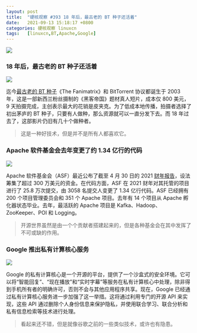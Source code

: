 ```yaml
---
layout: post
title:	"硬核观察 #393 18 年后，最古老的 BT 种子还活着"
date:	2021-09-13 15:18:17 +0800 
categories:	硬核观察 linuxcn 
tags:	[linuxcn,BT,Apache,Google]
---
```



![](/Asserts/Images//attachment/album/202109/13/151706e31ww434jr4m24ro.jpg)


### 18 年后，最古老的 BT 种子还活着


![](/Asserts/Images//attachment/album/202109/13/151717hgl0aw1lojco5a4j.jpg)


迄今[最古老的 BT 种子](https://torrentfreak.com/the-worlds-oldest-active-torrent-turns-18-210912/)《The Fanimatrix》和 BitTorrent 协议都诞生于 2003 年，这是一部新西兰粉丝摄制的《黑客帝国》题材真人短片，成本仅 800 美元，9 天拍摄完成，主创表示最大的花销是皮夹克。为了低成本地传播，拍摄者选择了初出茅庐的 BT 种子，只要有人做种，那么资源就可以一直分发下去。而 18 年过去了，这部影片仍旧有几十个做种者。



> 
> 这是一种好技术，但是并不是所有人都喜欢它。
> 
> 
> 


### Apache 软件基金会去年变更了约 1.34 亿行的代码


![](/Asserts/Images//attachment/album/202109/13/151740gqrms1sopeodg8ru.jpg)


Apache 软件基金会（ASF）最近公布了截至 4 月 30 日的 2021 [财年报告](https://blogs.apache.org/foundation/entry/the-apache-software-foundation-announces78)，设法筹集了超过 300 万美元的资金。在代码方面，ASF 在 2021 财年对其托管的项目进行了 25.8 万次提交，由 3058 名提交人变更了 1.34 亿行代码。ASF 已经拥有 200 个项目管理委员会和 351 个 Apache 项目。去年有 14 个项目从 Apache 孵化器状态毕业。去年，最活跃的 Apache 项目是 Kafka、Hadoop、ZooKeeper、POI 和 Logging。



> 
> 开源世界虽然是由一个个贡献者搭建起来的，但是各种基金会在其中发挥了不可或缺的作用。
> 
> 
> 


### Google 推出私有计算核心服务


![](/Asserts/Images//attachment/album/202109/13/151803cw3z344p8nmi1dmt.jpg)


Google 的私有计算核心是一个开源的平台，提供了一个沙盒式的安全环境。它可以将“智能回复”、“现在播放”和“实时字幕”等服务在私有计算核心中处理，除非得到手机所有者的明确许可，否则不会与其他应用程序共享。现在，Google 已经通过私有计算核心服务进一步加强了这一举措。这将通过利用专门的开源 API 来实现，这些 API 通过删除个人身份信息来保护隐私，并使用联合学习、联合分析和私有信息检索等技术进行处理。



> 
> 看起来还不错，但是就像谷歌之前的一些类似技术，或许也有隐患。
> 
> 
>
